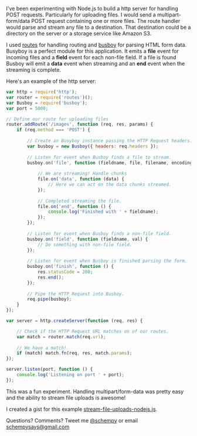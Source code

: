I've been experimenting with Node.js to build a http server for handling POST requests. Particularly for uploading files. I would send a multipart-form/data POST request containing one or more files. The route handler would parse and stream any file to a destination. That destination could be a directory on the server or a storage service like Amazon S3.

I used [routes](https://www.npmjs.com/package/routes) for handling routing and [busboy](https://www.npmjs.com/package/busboy) for parsing HTML form data. Busyboy is a perfect module for this application. It emits a **file** event for incoming files and a **field** event for each non-file field. If a file is found Busboy will emit a **data** event when streaming and an **end** event when the streaming is complete.

 Here's an example of the http server:

```js
var http = require('http');
var router = require('routes')();
var Busboy = require('busboy');
var port = 5000;

// Define our route for uploading files
router.addRoute('/images', function (req, res, params) {
	if (req.method === 'POST') {
	
		// Create an Busyboy instance passing the HTTP Request headers.
		var busboy = new Busboy({ headers: req.headers });
		
		// Listen for event when Busboy finds a file to stream.
		busboy.on('file', function (fieldname, file, filename, encoding, mimetype) {
		
			// We are streaming! Handle chunks
			file.on('data', function (data) {
				// Here we can act on the data chunks streamed.
			});
			
			// Completed streaming the file.
			file.on('end', function () {
				console.log('Finished with ' + fieldname);
			});
		});
		
		// Listen for event when Busboy finds a non-file field.
		busboy.on('field', function (fieldname, val) {
			// Do something with non-file field.
		});
		
		// Listen for event when Busboy is finished parsing the form.
		busboy.on('finish', function () {
			res.statusCode = 200;
			res.end();
		});
		
		// Pipe the HTTP Request into Busboy.
		req.pipe(busboy);
	}
});

var server = http.createServer(function (req, res) {

	// Check if the HTTP Request URL matches on of our routes.
	var match = router.match(req.url);
	
	// We have a match!
	if (match) match.fn(req, res, match.params);
});

server.listen(port, function () {
	console.log('Listening on port ' + port);
});
```


This was a fun experiment. Handling multipart/form-data was pretty easy and the ability to stream file uploads is awesome!

I created a gist for this example [stream-file-uploads-nodejs.js](https://gist.github.com/schempy/0fe3abab3d834c94b3be).


Questions? Comments? Tweet me [@schempy](https://www.twitter.com/schempy) or email [schempysays@gmail.com](mailto:schempysays@gmail.com)